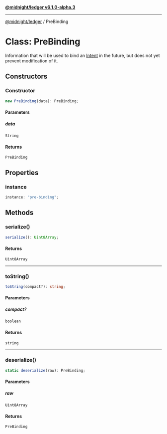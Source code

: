 [**@midnight/ledger v6.1.0-alpha.3**](../README.md)

***

[@midnight/ledger](../globals.md) / PreBinding

# Class: PreBinding

Information that will be used to bind an [Intent](Intent.md) in the future, but
does not yet prevent modification of it.

## Constructors

### Constructor

```ts
new PreBinding(data): PreBinding;
```

#### Parameters

##### data

`String`

#### Returns

`PreBinding`

## Properties

### instance

```ts
instance: "pre-binding";
```

## Methods

### serialize()

```ts
serialize(): Uint8Array;
```

#### Returns

`Uint8Array`

***

### toString()

```ts
toString(compact?): string;
```

#### Parameters

##### compact?

`boolean`

#### Returns

`string`

***

### deserialize()

```ts
static deserialize(raw): PreBinding;
```

#### Parameters

##### raw

`Uint8Array`

#### Returns

`PreBinding`
